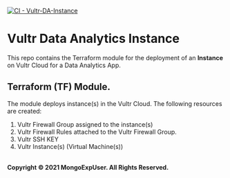 [![CI - Vultr-DA-Instance](https://github.com/MongoExpUser/Vultr-Data-Analytics-Instance/actions/workflows/terraform.yml/badge.svg)](https://github.com/MongoExpUser/Vultr-Data-Analytics-Instance/actions/workflows/terraform.yml)

# Vultr Data Analytics Instance

This repo contains the Terraform module for the deployment  of an **Instance** on Vultr Cloud for a Data Analytics App.

## Terraform (TF) Module.
The module deploys  instance(s) in the Vultr Cloud. The following resources are created:
1)  Vultr Firewall Group assigned to the instance(s)
2)  Vultr Firewall Rules attached to the Vultr Firewall Group.
3)  Vultr SSH KEY
4)  Vultr Instance(s) (Virtual Machine(s))
                                            
<br>
<strong> Copyright © 2021 MongoExpUser. All Rights Reserved. </strong>

